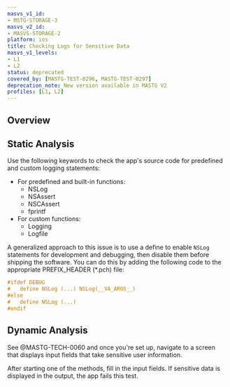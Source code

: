 ```yaml
---
masvs_v1_id:
- MSTG-STORAGE-3
masvs_v2_id:
- MASVS-STORAGE-2
platform: ios
title: Checking Logs for Sensitive Data
masvs_v1_levels:
- L1
- L2
status: deprecated
covered_by: [MASTG-TEST-0296, MASTG-TEST-0297]
deprecation_note: New version available in MASTG V2
profiles: [L1, L2]
---
```


## Overview

## Static Analysis

Use the following keywords to check the app's source code for predefined and custom logging statements:

- For predefined and built-in functions:
    - NSLog
    - NSAssert
    - NSCAssert
    - fprintf
- For custom functions:
    - Logging
    - Logfile

A generalized approach to this issue is to use a define to enable `NSLog` statements for development and debugging, then disable them before shipping the software. You can do this by adding the following code to the appropriate PREFIX_HEADER (\*.pch) file:

```objectivec
#ifdef DEBUG
#   define NSLog (...) NSLog(__VA_ARGS__)
#else
#   define NSLog (...)
#endif
```

## Dynamic Analysis

See @MASTG-TECH-0060 and once you're set up, navigate to a screen that displays input fields that take sensitive user information.

After starting one of the methods, fill in the input fields. If sensitive data is displayed in the output, the app fails this test.
